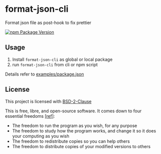 # format-json-cli

Format json file as post-hook to fix prettier

[![npm Package Version](https://img.shields.io/npm/v/format-json-cli.svg?maxAge=2592000)](https://www.npmjs.com/package/format-json-cli)

## Usage

1. Install `format-json-cli` as global or local package
2. run `format-json-cli` from cli or npm script

Details refer to [examples/package.json](./examples/package.json)

## License

This project is licensed with [BSD-2-Clause](./LICENSE)

This is free, libre, and open-source software. It comes down to four essential freedoms [[ref]](https://seirdy.one/2021/01/27/whatsapp-and-the-domestication-of-users.html#fnref:2):

- The freedom to run the program as you wish, for any purpose
- The freedom to study how the program works, and change it so it does your computing as you wish
- The freedom to redistribute copies so you can help others
- The freedom to distribute copies of your modified versions to others
